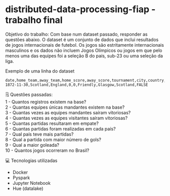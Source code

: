 # distributed-data-processing-fiap - trabalho final 

Objetivo do trabalho:
Com base num dataset passado, responder as questões abaixo.
O dataset é um conjunto de dados que inclui resultados de jogos internacionais de futebol. Os jogos são estritamente internacionais masculinos e os dados não incluem Jogos Olímpicos ou jogos em que pelo menos uma das equipes foi a seleção B do país, sub-23 ou
uma seleção da liga.

Exemplo de uma linha do dataset

```
date,home_team,away_team,home_score,away_score,tournament,city,country,neutral
1872-11-30,Scotland,England,0,0,Friendly,Glasgow,Scotland,FALSE
```

🗒️ Questões passadas: <br/>
1 - Quantos registros existem na base?<br/>
2 - Quantas equipes únicas mandantes existem na base?<br/>
3 - Quantas vezes as equipes mandantes saíram vitoriosas?<br/>
4 - Quantas vezes as equipes visitantes saíram vitoriosas?<br/>
5 - Quantas partidas resultaram em empate?<br/>
6 - Quantas partidas foram realizadas em cada país?<br/>
7 - Qual país teve mais partidas?<br/>
8 - Qual a partida com maior número de gols?<br/>
9 - Qual a maior goleada?<br/>
10 - Quantos jogos ocorreram no Brasil?

💻 Tecnologias utilizadas
<ul>
  <li>Docker</li>
  <li>Pyspark</li>
  <li>Jupyter Notebook</li>
  <li>Hue (datalake)</li>
</ul>
